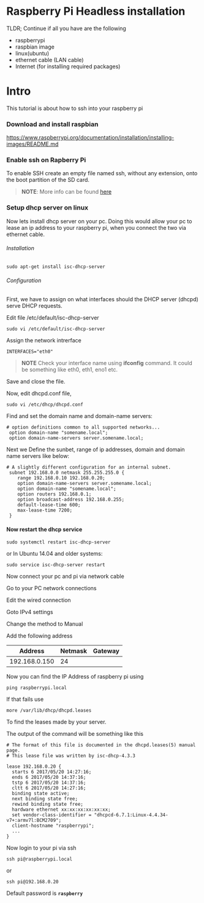 # Raspberry Pi Headless installation

TLDR;
Continue if all you have are the following
 - raspberrypi
 - raspbian image
 - linux(ubuntu)
 - ethernet cable (LAN cable)
 - Internet (for installing required packages) 

# Intro
This tutorial is about how to ssh into your raspberry pi


### Download and install raspbian 
https://www.raspberrypi.org/documentation/installation/installing-images/README.md

### Enable ssh on Rapberry Pi
To enable SSH create an empty file named ssh, without any extension, onto the boot partition of the SD card.
> **NOTE**: More info can be found [here](https://www.raspberrypi.org/documentation/remote-access/ssh/README.md)

### Setup dhcp server on linux
Now lets install dhcp server on your pc.
Doing this would allow your pc to lease an ip address to your raspberry pi,
when you connect the two via ethernet cable.

###### Installation
```shell
sudo apt-get install isc-dhcp-server
```

###### Configuration

First, we have to assign on what interfaces should the DHCP server (dhcpd) serve DHCP requests.

Edit file /etc/default/isc-dhcp-server
```shell
sudo vi /etc/default/isc-dhcp-server
```

Assign the network intrerface
```
INTERFACES="eth0"
```
> **NOTE** Check your interface name using **ifconfig** command. 
It could be something like eth0, eth1, eno1 etc. 

Save and close the file.


Now, edit dhcpd.conf file,
```shell
sudo vi /etc/dhcp/dhcpd.conf
```

Find and set the domain name and domain-name servers:
```
# option definitions common to all supported networks...
 option domain-name "somename.local";
 option domain-name-servers server.somename.local;
```
Next we Define the sunbet, range of ip addresses, domain and domain name servers like below:

```
# A slightly different configuration for an internal subnet.
 subnet 192.168.0.0 netmask 255.255.255.0 {
    range 192.168.0.10 192.168.0.20;
    option domain-name-servers server.somename.local;
    option domain-name "somename.local";
    option routers 192.168.0.1;
    option broadcast-address 192.168.0.255;
    default-lease-time 600;
    max-lease-time 7200;
 }
```

#### Now restart the dhcp service 
```shell
sudo systemctl restart isc-dhcp-server
```
or In Ubuntu 14.04 and older systems:
```
sudo service isc-dhcp-server restart
```
Now connect your pc and pi via network cable

Go to your PC network connections

Edit the wired connection

Goto IPv4 settings

Change the method to Manual

Add the following address

|Address|Netmask|Gateway|
|-------|-------|-------|
|192.168.0.150|24|      |

Now you can find the IP Address of raspberry pi using 
```
ping raspberrypi.local  
```
If that fails use
```
more /var/lib/dhcp/dhcpd.leases
```
To find the leases made by your server.

The output of the command will be something like this
```
# The format of this file is documented in the dhcpd.leases(5) manual page.
# This lease file was written by isc-dhcp-4.3.3

lease 192.168.0.20 {
  starts 6 2017/05/20 14:27:16;
  ends 6 2017/05/20 14:37:16;
  tstp 6 2017/05/20 14:37:16;
  cltt 6 2017/05/20 14:27:16;
  binding state active;
  next binding state free;
  rewind binding state free;
  hardware ethernet xx:xx:xx:xx:xx:xx;
  set vendor-class-identifier = "dhcpcd-6.7.1:Linux-4.4.34-v7+:armv7l:BCM2709";
  client-hostname "raspberrypi";
  ...
}
```

Now login to your pi via ssh
```shell
ssh pi@raspberrypi.local
```
or
```shell
ssh pi@192.168.0.20
```
Default password is **`raspberry`**